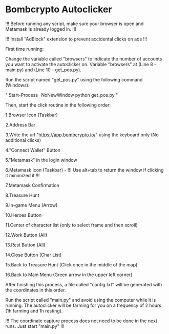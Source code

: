 # Bombcrypto Autoclicker

!!! Before running any script, make sure your browser is open and Metamask is already logged in. !!!

!!! Install "AdBlock" extension to prevent accidental clicks on ads !!!


First time running:

Change the variable called "browsers" to indicate the number of accounts you want to activate the autoclicker on.
Variable "browsers" at (Line 8 - main.py) and (Line 10 - get_pos.py).

Run the script named "get_pos.py" using the following command (Windows):

" Start-Process -NoNewWindow python get_pos.py "

Then, start the click routine in the following order:

1.Browser Icon (Taskbar)

2.Address Bar

3.Write the url "https://app.bombcrypto.io/" using the keyboard only (No additional clicks)

4."Connect Wallet" Button

5."Metamask" in the login window

6.Metamask Icon (Taskbar) - !!! Use alt+tab to return the window if clicking it minimized it !!!

7.Metamask Confirmation

8.Treasure Hunt

9.In-game Menu (Arrow)

10.Heroes Button

11.Center of character list (only to select frame and then scroll)

12.Work Button (All)

13.Rest Button (All)

14.Close Button (Char List)

15.Back to Treasure Hunt (Click once in the middle of the map)

16.Back to Main Menu (Green arrow in the upper left corner)


After finishing this process, a file called "config.txt" will be generated with the coordinates in this order.

Run the script called "main.py" and avoid using the computer while it is running. The autoclicker will be farming for you on a frequency of 2 hours (1h farming and 1h resting).

!!! The coordinate capture process does not need to be done in the next runs. Just start "main.py" !!!
